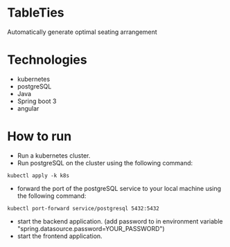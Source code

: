 # TableTies
Automatically generate optimal seating arrangement

# Technologies
* kubernetes
* postgreSQL
* Java
* Spring boot 3
* angular

# How to run
* Run a kubernetes cluster.
* Run postgreSQL on the cluster using the following command:
```
kubectl apply -k k8s
```
* forward the port of the postgreSQL service to your local machine using the following command:
```
kubectl port-forward service/postgresql 5432:5432
```
* start the backend application. (add password to in environment variable "spring.datasource.password=YOUR_PASSWORD")
* start the frontend application.